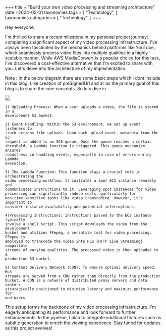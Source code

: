 +++
title = "Build your own video processing and streaming architecture"
date =2024-05-01 
taxonomies.tags = [
    "Technology",
]
taxonomies.categories = [
    "Technology",
]
+++

Hey everyone,

I'm thrilled to share a recent milestone in my personal project journey:
completing a significant aspect of my video processing infrastructure. I've
always been fascinated by the mechanics behind platforms like YouTube, which
seamlessly process video files into multiple qualities in a highly scalable
manner. While AWS MediaConvert is a popular choice for this task, I've
discovered a cost-effective alternative that I'm excited to share with you.
Let's delve into the architecture of my implementation

Note : In the below diagram there are some basic steps which i dont include in this blog.
Like creation of preSignedUrl and all as the primary goal of this blog is to
share the core concepts. So lets dive in

<img src="https://theshastri.s3.us-west-1.amazonaws.com/videostreamingarchitecture.png" />

    1) Uploading Process: When a user uploads a video, the file is stored in a
    development S3 bucket.

    2) Event Handling: Within the S3 environment, we set up event listeners to
    track actions like uploads. Upon each upload event, metadata from the S3
    request is added to an SQS queue. Once the queue reaches a certain
    threshold, a Lambda function is triggered. This queue mechanism ensures
    robustness in handling events, especially in case of errors during Lambda
    execution.

    3) The Lambda Function: This function plays a crucial role in orchestrating the
    video processing workflow. It initiates a spot EC2 instance remotely and
    communicates instructions to it. Leveraging spot instances for video
    processing can significantly reduce costs, particularly for
    non-time-sensitive tasks like video transcoding. However, it's important to
    consider instance availability and potential interruptions.

    4)Processing Instructions: Instructions passed to the EC2 instance typically
    involve a shell script. This script downloads the video from the development
    bucket and utilizes FFmpeg, a versatile tool for video processing. FFmpeg is
    employed to transcode the video into HLS (HTTP Live Streaming) compatible
    streams of varying qualities. The processed video is then uploaded to a
    production S3 bucket.

    5) Content Delivery Network (CDN): To ensure optimal delivery speed, HLS
    streams are served from a CDN rather than directly from the production
    bucket. A CDN is a network of distributed proxy servers and data centers
    strategically positioned to minimize latency and maximize performance for
    end-users

This setup forms the backbone of my video processing infrastructure. I'm eagerly
anticipating its performance and look forward to further enhancements. In the
pipeline, I plan to integrate additional features such as subtitle generation to
enrich the viewing experience. Stay tuned for updates as this project evolves!

